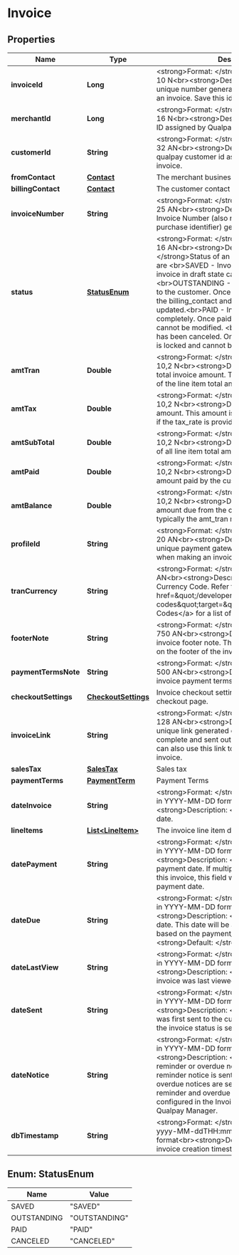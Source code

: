 
# Invoice

## Properties
Name | Type | Description | Notes
------------ | ------------- | ------------- | -------------
**invoiceId** | **Long** | &lt;strong&gt;Format: &lt;/strong&gt;Variable length, up to 10 N&lt;br&gt;&lt;strong&gt;Description: &lt;/strong&gt;A unique number generated by Qualpay to identify an invoice. Save this id to manage an invoice. |  [optional]
**merchantId** | **Long** | &lt;strong&gt;Format: &lt;/strong&gt;Variable length, up to 16 N&lt;br&gt;&lt;strong&gt;Description: &lt;/strong&gt;Unique ID assigned by Qualpay to a merchant. |  [optional]
**customerId** | **String** | &lt;strong&gt;Format: &lt;/strong&gt;Variable length, up to 32 AN&lt;br&gt;&lt;strong&gt;Description: &lt;/strong&gt;The qualpay customer id associated with this invoice.  |  [optional]
**fromContact** | [**Contact**](Contact.md) | The merchant business contact information. |  [optional]
**billingContact** | [**Contact**](Contact.md) | The customer contact information. |  [optional]
**invoiceNumber** | **String** | &lt;strong&gt;Format: &lt;/strong&gt;Variable length, up to 25 AN&lt;br&gt;&lt;strong&gt;Description: &lt;/strong&gt;The Invoice Number (also referred to as the purchase identifier) generated by the merchant.  |  [optional]
**status** | [**StatusEnum**](#StatusEnum) | &lt;strong&gt;Format: &lt;/strong&gt;Variable length, up to 16 AN&lt;br&gt;&lt;strong&gt;Description: &lt;/strong&gt;Status of an invoice. Possible values are &lt;br&gt;SAVED - Invoice is in draft state. An invoice in draft state can be updated. &lt;br&gt;OUTSTANDING - Invoice has been mailed to the customer. Once an invoice is sent, only the billing_contact and from_contact can be updated.&lt;br&gt;PAID - Invoice has been paid completely. Once paid, the invoice is locked and cannot be modified. &lt;br&gt;CANCELED - Invoice has been canceled. Once canceled, the invoice is locked and cannot be modified.  |  [optional]
**amtTran** | **Double** | &lt;strong&gt;Format: &lt;/strong&gt;Variable length, up to 10,2 N&lt;br&gt;&lt;strong&gt;Description: &lt;/strong&gt;The total invoice amount. Typically this will be a sum of the line item total and the tax amount.  |  [optional]
**amtTax** | **Double** | &lt;strong&gt;Format: &lt;/strong&gt;Variable length, up to 10,2 N&lt;br&gt;&lt;strong&gt;Description: &lt;/strong&gt;Tax amount. This amount is automatically calculated if the tax_rate is provided. |  [optional]
**amtSubTotal** | **Double** | &lt;strong&gt;Format: &lt;/strong&gt;Variable length, up to 10,2 N&lt;br&gt;&lt;strong&gt;Description: &lt;/strong&gt;Sum of all line item total amounts. |  [optional]
**amtPaid** | **Double** | &lt;strong&gt;Format: &lt;/strong&gt;Variable length, up to 10,2 N&lt;br&gt;&lt;strong&gt;Description: &lt;/strong&gt;The amount paid by the customer. |  [optional]
**amtBalance** | **Double** | &lt;strong&gt;Format: &lt;/strong&gt;Variable length, up to 10,2 N&lt;br&gt;&lt;strong&gt;Description: &lt;/strong&gt;The amount due from the customer. This amount is typically the amt_tran minus amt_paid. |  [optional]
**profileId** | **String** | &lt;strong&gt;Format: &lt;/strong&gt;Variable length, up to 20 AN&lt;br&gt;&lt;strong&gt;Description: &lt;/strong&gt;The unique payment gateway profile ID to be used when making an invoice payment.  |  [optional]
**tranCurrency** | **String** | &lt;strong&gt;Format: &lt;/strong&gt;Fixed length, 3 AN&lt;br&gt;&lt;strong&gt;Description: &lt;/strong&gt;Numeric Currency Code. Refer to &lt;a href&#x3D;\&quot;/developer/api/reference#country-codes\&quot;target&#x3D;\&quot;_blank\&quot;&gt;Country Codes&lt;/a&gt; for a list of currency codes.  |  [optional]
**footerNote** | **String** | &lt;strong&gt;Format: &lt;/strong&gt;Variable length, up to 750 AN&lt;br&gt;&lt;strong&gt;Description: &lt;/strong&gt;The invoice footer note. This data will be displayed on the footer of the invoice.  |  [optional]
**paymentTermsNote** | **String** | &lt;strong&gt;Format: &lt;/strong&gt;Variable length, up to 500 AN&lt;br&gt;&lt;strong&gt;Description: &lt;/strong&gt;The invoice payment terms description. |  [optional]
**checkoutSettings** | [**CheckoutSettings**](CheckoutSettings.md) | Invoice checkout settings specific to the checkout page. |  [optional]
**invoiceLink** | **String** | &lt;strong&gt;Format: &lt;/strong&gt;Variable length, up to 128 AN&lt;br&gt;&lt;strong&gt;Description: &lt;/strong&gt;A unique link generated once the invoice is complete and sent out to a customer. Customers can also use this link to view and pay for the invoice.  |  [optional]
**salesTax** | [**SalesTax**](SalesTax.md) | Sales tax |  [optional]
**paymentTerms** | [**PaymentTerm**](PaymentTerm.md) | Payment Terms |  [optional]
**dateInvoice** | **String** | &lt;strong&gt;Format: &lt;/strong&gt;Fixed length, 10 AN, in YYYY-MM-DD format&lt;br&gt;&lt;strong&gt;Description: &lt;/strong&gt;The invoice date.  |  [optional]
**lineItems** | [**List&lt;LineItem&gt;**](LineItem.md) | The invoice line item details.  |  [optional]
**datePayment** | **String** | &lt;strong&gt;Format: &lt;/strong&gt;Fixed length, 10 AN, in YYYY-MM-DD format&lt;br&gt;&lt;strong&gt;Description: &lt;/strong&gt;The invoice payment date. If multiple payments are made for this invoice, this field will have the latest payment date. |  [optional]
**dateDue** | **String** | &lt;strong&gt;Format: &lt;/strong&gt;Fixed length, 10 AN, in YYYY-MM-DD format&lt;br&gt;&lt;strong&gt;Description: &lt;/strong&gt;The invoice due date. This date will be automatically calculated based on the payment_terms.  &lt;br&gt;&lt;strong&gt;Default: &lt;/strong&gt;Invoice Date |  [optional]
**dateLastView** | **String** | &lt;strong&gt;Format: &lt;/strong&gt;Fixed length, 10 AN, in YYYY-MM-DD format&lt;br&gt;&lt;strong&gt;Description: &lt;/strong&gt;The date the invoice was last viewed by the customer.  |  [optional]
**dateSent** | **String** | &lt;strong&gt;Format: &lt;/strong&gt;Fixed length, 10 AN, in YYYY-MM-DD format&lt;br&gt;&lt;strong&gt;Description: &lt;/strong&gt;The date invoice was first sent to the customer. This is the date the invoice status is set to OUTSTANDING.  |  [optional]
**dateNotice** | **String** | &lt;strong&gt;Format: &lt;/strong&gt;Fixed length, 10 AN, in YYYY-MM-DD format&lt;br&gt;&lt;strong&gt;Description: &lt;/strong&gt;The date a reminder or overdue notice will be sent. A reminder notice is sent before the due date, overdue notices are sent after the due date. The reminder and overdue intervals can be configured in the Invoice settings page in Qualpay Manager.  |  [optional]
**dbTimestamp** | **String** | &lt;strong&gt;Format: &lt;/strong&gt;Fixed length  AN, in yyyy-MM-ddTHH:mm:ss.SSS-ZZZZ format&lt;br&gt;&lt;strong&gt;Description: &lt;/strong&gt;The invoice creation timestamp.  |  [optional]


<a name="StatusEnum"></a>
## Enum: StatusEnum
Name | Value
---- | -----
SAVED | &quot;SAVED&quot;
OUTSTANDING | &quot;OUTSTANDING&quot;
PAID | &quot;PAID&quot;
CANCELED | &quot;CANCELED&quot;



